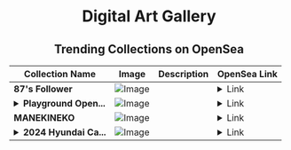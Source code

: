 <div align="center">

# Digital Art Gallery

## Trending Collections on OpenSea

| Collection Name                       | Image                                                                                     | Description                       | OpenSea Link                                                                                          |
|---------------------------------------|-------------------------------------------------------------------------------------------|-----------------------------------|--------------------------------------------------------------------------------------------------------|
| **87's Follower** | ![Image](https://i.seadn.io/s/raw/files/19f9f090920392cc3650cbdf4361755b.png?w=500&auto=format?w=200&auto=format) |  | <details><summary>Link</summary>[87's Follower](https://opensea.io/collection/87-s-follower)</details> |
| **<details><summary>Playground Open...</summary>Playground Open Ticketing Ecosystem Event 11941</details>** | ![Image](https://i.seadn.io/s/raw/files/ad4b567b5e819f5eb9dc8588aeb6896f.png?w=500&auto=format?w=200&auto=format) |  | <details><summary>Link</summary>[Playground Open Ticketing Ecosystem Event 11941](https://opensea.io/collection/playground-open-ticketing-ecosystem-event-11941)</details> |
| **MANEKINEKO** | ![Image](https://i.seadn.io/s/raw/files/a38c1bd07110291c0eef32ab30590128.png?w=500&auto=format?w=200&auto=format) |  | <details><summary>Link</summary>[MANEKINEKO](https://opensea.io/collection/manekineko-43)</details> |
| **<details><summary>2024 Hyundai Ca...</summary>2024 Hyundai Card DaVinci MOTEL Coupons</details>** | ![Image](https://i.seadn.io/s/raw/files/93178e5b6193ddd8ff69ceaca081d269.gif?w=500&auto=format?w=200&auto=format) |  | <details><summary>Link</summary>[2024 Hyundai Card DaVinci MOTEL Coupons](https://opensea.io/collection/2024-hyundai-card-davinci-motel-coupons)</details> |

</div>